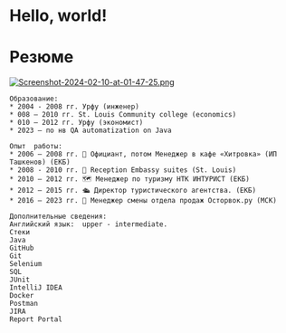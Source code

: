 # Hello, world!
# Резюме
[![Screenshot-2024-02-10-at-01-47-25.png](https://i.postimg.cc/j2sPTH7b/Screenshot-2024-02-10-at-01-47-25.png)](https://postimg.cc/FdB7gJpW)

```
Образование:
* 2004 - 2008 гг. Урфу (инженер)
* 008 – 2010 гг. St. Louis Community college (economics)
* 010 – 2012 гг. Урфу (экономист)
* 2023 – по нв QA automatization on Java
```

```
Опыт  работы: 
* 2006 – 2008 гг. 🍏 Официант, потом Менеджер в кафе «Хитровка» (ИП Ташкенов) (ЕКБ)
* 2008 - 2010 гг. 🏨 Reception Embassy suites (St. Louis) 
* 2010 – 2012 гг. 🗺️ Менеджер по туризму НТК ИНТУРИСТ (ЕКБ)
* 2012 – 2015 гг. 🛳️ Директор туристического агентства. (ЕКБ)
* 2016 – 2023 гг. 🧰 Менеджер смены отдела продаж Осторвок.ру (МСК)
 ```

```
Дополнительные сведения:
Английский язык:  upper - intermediate. 
Стеки
Java
GitHub
Git
Selenium
SQL
JUnit
IntelliJ IDEA
Docker
Postman
JIRA
Report Portal 
```
  